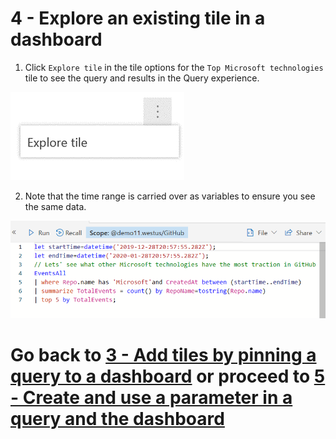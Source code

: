 # 4 - Explore an existing tile in a dashboard

1. Click `Explore tile` in the tile options for the `Top Microsoft technologies` tile to see the query and results in the Query experience.

![](../images/TileActions_Explore.png)

2. Note that the time range is carried over as variables to ensure you see the same data.

![](../images/Query_Monaco.png)

# Go back to [3 - Add tiles by pinning a query to a dashboard](3-PinQuery.md) or proceed to [5 - Create and use a parameter in a query and the dashboard](5-UseParameters.md)
